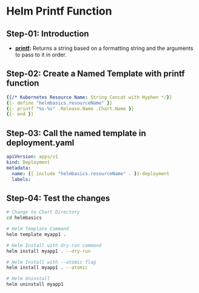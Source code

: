# Helm Printf Function

## Step-01: Introduction

- **[printf](https://helm.sh/docs/chart_template_guide/function_list/#printf):** Returns a string based on a formatting string and the arguments to pass to it in order.


## Step-02: Create a Named Template with printf function

```yaml
{{/* Kubernetes Resource Name: String Concat with Hyphen */}}
{{- define "helmbasics.resourceName" }}
{{- printf "%s-%s" .Release.Name .Chart.Name }}
{{- end }}
```

## Step-03: Call the named template in deployment.yaml

```yaml
apiVersion: apps/v1
kind: Deployment
metadata:
  name: {{ include "helmbasics.resourceName" . }}-deployment
  labels:
```

## Step-04: Test the changes

```sh
# Change to Chart Directory
cd helmbasics

# Helm Template Command
helm template myapp1 .

# Helm Install with dry-run command
helm install myapp1 . --dry-run

# Helm Install with --atomic flag
helm install myapp1 . --atomic

# Helm Uninstall
helm uninstall myapp1
```
